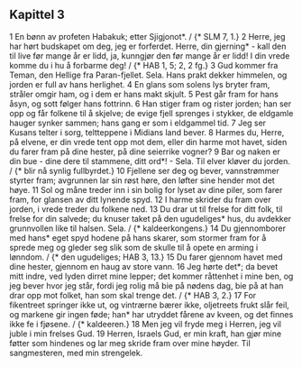 ## Kapittel 3

1 En bønn av profeten Habakuk; etter Sjigjonot*. / {* SLM 7, 1.}
2 Herre, jeg har hørt budskapet om deg, jeg er forferdet. Herre, din gjerning* - kall den til live før mange år er lidd, ja, kunngjør den før mange år er lidd! I din vrede komme du i hu å forbarme deg! / {* HAB 1, 5; 2, 2 fg.}
3 Gud kommer fra Teman, den Hellige fra Paran-fjellet. Sela. Hans prakt dekker himmelen, og jorden er full av hans herlighet.
4 En glans som solens lys bryter fram, stråler omgir ham, og i dem er hans makt skjult.
5 Pest går fram for hans åsyn, og sott følger hans fottrinn.
6 Han stiger fram og rister jorden; han ser opp og får folkene til å skjelve; de evige fjell sprenges i stykker, de eldgamle hauger synker sammen; hans gang er som i eldgammel tid.
7 Jeg ser Kusans telter i sorg, teltteppene i Midians land bever.
8 Harmes du, Herre, på elvene, er din vrede tent opp mot dem, eller din harme mot havet, siden du farer fram på dine hester, på dine seierrike vogner?
9 Bar og naken er din bue - dine dere til stammene, ditt ord*! - Sela. Til elver kløver du jorden. / {* blir nå synlig fullbyrdet.}
10 Fjellene ser deg og bever, vannstrømmer styrter fram; avgrunnen lar sin røst høre, den løfter sine hender mot det høye.
11 Sol og måne treder inn i sin bolig for lyset av dine piler, som farer fram, for glansen av ditt lynende spyd.
12 I harme skrider du fram over jorden, i vrede treder du folkene ned.
13 Du drar ut til frelse for ditt folk, til frelse for din salvede; du knuser taket på den ugudeliges* hus, du avdekker grunnvollen like til halsen. Sela. / {* kaldeerkongens.}
14 Du gjennomborer med hans* eget spyd hodene på hans skarer, som stormer fram for å sprede meg og gleder seg slik som de skulle til å opete en arming i lønndom. / {* den ugudeliges; HAB 3, 13.}
15 Du farer gjennom havet med dine hester, gjennom en haug av store vann.
16 Jeg hørte det*; da bevet mitt indre, ved lyden dirret mine lepper; det kommer råttenhet i mine ben, og jeg bever hvor jeg står, fordi jeg rolig må bie på nødens dag, bie på at han drar opp mot folket, han som skal trenge det. / {* HAB 3, 2.}
17 For fikentreet springer ikke ut, og vintrærne bærer ikke, oljetreets frukt slår feil, og markene gir ingen føde; han* har utryddet fårene av kveen, og det finnes ikke fe i fjøsene. / {* kaldeeren.}
18 Men jeg vil fryde meg i Herren, jeg vil juble i min frelses Gud.
19 Herren, Israels Gud, er min kraft, han gjør mine føtter som hindenes og lar meg skride fram over mine høyder. Til sangmesteren, med min strengelek.
